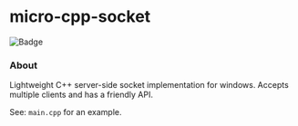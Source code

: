 # micro-cpp-socket
![Badge](https://img.shields.io/badge/hanar3-Micro%20CPP%20%20Socket-%237159c1?style=for-the-badge&logo=ghost)

### About

Lightweight C++ server-side socket implementation for windows. Accepts multiple clients and has a friendly API.

See: `main.cpp` for an example.
